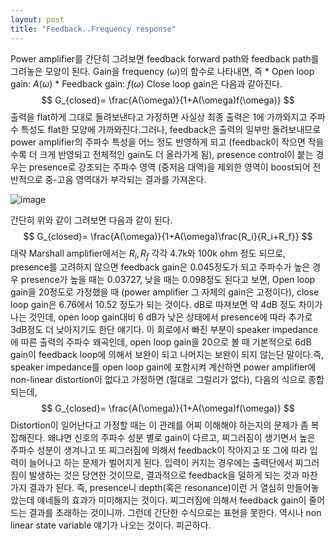```yaml
---
layout: post
title: "Feedback..Frequency response"
---
```


Power amplifier를 간단히 그려보면 feedback forward path와 feedback path를 그려놓은 모양이 된다. Gain을 frequency ($\omega$)의 함수로 나타내면, 즉 * Open loop gain: $A(\omega)$  * Feedback gain: $f(\omega)$ Close loop gain은 다음과 같아진다.$$ G_{closed}= \frac{A(\omega)}{1+A(\omega)f(\omega)} $$출력을 flat하게 그대로 돌려보낸다고 가정하면 사실상 최종 출력은 1에 가까와지고 주파수 특성도 flat한 모양에 가까와진다.그러나, feedback은 출력의 일부만 돌려보내므로 power amplifier의 주파수 특성을 어느 정도 반영하게 되고 (feedback이 작으면 작을 수록 더 크게 반영되고 전체적인 gain도 더 올라가게 됨), presence control이 붙는 경우는 presence로 강조되는 주파수 영역 (중저음 대역)을 제외한 영역이 boost되어 전반적으로 중-고음 영역대가 부각되는 결과를 가져온다.





![image](/assets/images/aa624ce2ad41a80c10593eac916ca62f.gif)



 간단히 위와 같이 그려보면 다음과 같이 된다.$$ G_{closed}= \frac{A(\omega)}{1+A(\omega)\frac{R_i}{R_i+R_f}} $$대략 Marshall amplifier에서는 $R_i, R_f$ 각각 4.7k와 100k ohm 정도 되므로, presence를 고려하지 않으면 feedback gain은 0.045정도가 되고 주파수가 높은 경우 presence가 높을 때는 0.03727, 낮을 때는 0.098정도 된다고 보면, Open loop gain을 20정도로 가정했을 때 (power amplifier 그 자체의 gain은 고정이다), close loop gain은 6.76에서 10.52 정도가 되는 것이다. dB로 따져보면 약 4dB 정도 차이가 나는 것인데, open loop gain대비 6 dB가 낮은 상태에서 presence에 따라 추가로 3dB정도 더 낮아지기도 한단 얘기다. 이 회로에서 빠진 부분이 speaker impedance에 따른 출력의 주파수 왜곡인데, open loop gain을 20으로 볼 때 기본적으로 6dB gain이 feedback loop에 의해서 보완이 되고 나머지는 보완이 되지 않는단 말이다.즉, speaker impedance를 open loop gain에 포함시켜 계산하면 power amplifier에 non-linear distortion이 없다고 가정하면 (절대로 그럴리가 없다), 다음의 식으로 종합되는데,$$ G_{closed}= \frac{A(\omega)}{1+A(\omega)f(\omega)} $$Distortion이 일어난다고 가정할 때는 이 관례를 어찌 이해해야 하는지의 문제가 좀 복잡해진다. 왜냐면 신호의 주파수 성분 별로 gain이 다르고, 찌그러짐이 생기면서 높은 주파수 성분이 생겨나고 또 찌그러짐에 의해서 feedback이 작아지고 또 그에 따라 입력이 늘어나고 하는 문제가 벌어지게 된다. 입력이 커지는 경우에는 출력단에서 찌그러짐이 발생하는 것은 당연한 것이므로, 결과적으로 feedback을 덜하게 되는 것과 마찬가지 결과가 된다. 즉, presence니 depth(혹은 resonance)이런 거 열심히 만들어놓았는데 얘네들의 효과가 미미해지는 것이다. 찌그러짐에 의해서 feedback gain이 줄어드는 결과를 초래하는 것이니까. 그런데 간단한 수식으로는 표현을 못한다. 역시나 non linear state variable 얘기가 나오는 것이다. 피곤하다.

